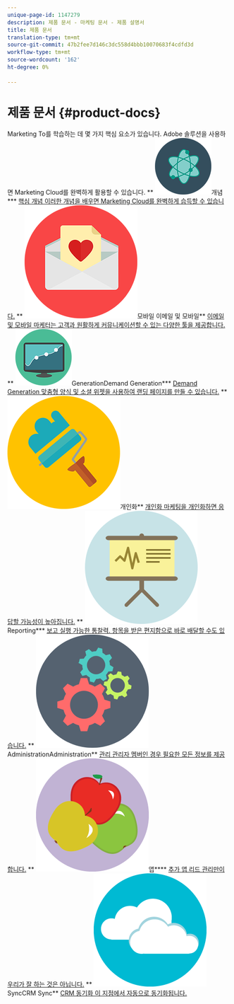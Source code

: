 ```yaml
---
unique-page-id: 1147279
description: 제품 문서 - 마케팅 문서 - 제품 설명서
title: 제품 문서
translation-type: tm+mt
source-git-commit: 47b2fee7d146c3dc558d4bbb10070683f4cdfd3d
workflow-type: tm+mt
source-wordcount: '162'
ht-degree: 0%

---
```



# 제품 문서 {#product-docs}

Marketing To를 학습하는 데 몇 가지 핵심 요소가 있습니다. Adobe 솔루션을 사용하면 Marketing Cloud를 완벽하게 활용할 수 있습니다.
** ![핵심](assets/education-science-12.png)개념*** [핵심 개념 이러한 개념을 배우면 Marketing Cloud를 완벽하게 습득할 수 있습니다.](product-docs/core-marketo-concepts.md)     ** ![이메일 및](assets/valentine-day-10.png)모바일 이메일 및 모바일** [이메일 및 모바일 마케터는 고객과 원활하게 커뮤니케이션할 수 있는 다양한 툴을 제공합니다.](https://docs.marketo.com/pages/viewpage.action?pageId=557076)     ** ![Demand](assets/seo-04.png)GenerationDemand Generation*** [Demand Generation 맞춤형 양식 및 소셜 위젯을 사용하여 랜딩 페이지를 만들 수 있습니다.](product-docs/demand-generation.md)     ** ![](assets/graphic-design-tools-19.png)개인화** [개인화 마케팅을 개인화하면 응답할 가능성이 높아집니다.](product-docs/personalization.md)     ** ![](assets/office-21.png)Reporting*** [보고 실행 가능한 통찰력. 항목을 받은 편지함으로 바로 배달할 수도 있습니다.](product-docs/reporting.md)     ** ![](assets/technology-08.png)AdministrationAdministration** [관리 관리자 멤버인 경우 필요한 모든 정보를 제공합니다.](https://docs.marketo.com/display/DOCS/Administration)     ** ![추가](assets/food-10.png)앱**** [추가 앱 리드 관리만이 우리가 잘 하는 것은 아닙니다.](product-docs/additional-apps.md)     ** ![CRM](assets/seo-33.png)SyncCRM Sync** [CRM 동기화 이 지점에서 자동으로 동기화됩니다.](product-docs/crm-sync.md)